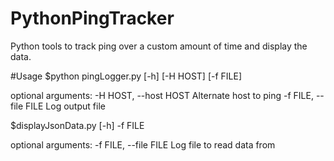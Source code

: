 # PythonPingTracker
 Python tools to track ping over a custom amount of time and display the data.

#Usage
 $python pingLogger.py [-h] [-H HOST] [-f FILE]

 optional arguments:
  -H HOST, --host HOST  Alternate host to ping
  -f FILE, --file FILE  Log output file

 $displayJsonData.py [-h] -f FILE

 optional arguments:
  -f FILE, --file FILE  Log file to read data from